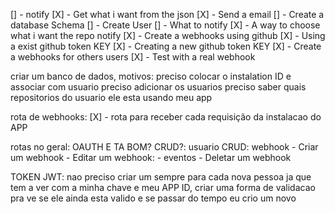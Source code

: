 [] - notify
[X] - Get what i want from the json
[X] - Send a email
[] - Create a database Schema
[] - Create User
[] - What to notify
[X] - A way to choose what i want the repo notify
[X] - Create a webhooks using github
[X] - Using a exist github token KEY
[X] - Creating a new github token KEY
[X] - Create a webhooks for others users
[X] - Test with a real webhook

criar um banco de dados, motivos:
preciso colocar o instalation ID e associar com usuario
preciso adicionar os usuarios
preciso saber quais repositorios do usuario ele esta usando meu app

rota de webhooks:
[X] - rota para receber cada requisição da instalacao do APP

rotas no geral:
OAUTH E TA BOM? CRUD?: usuario
CRUD: webhook - Criar um webhook - Editar um webhook: - eventos - Deletar um webhook

TOKEN JWT:
nao preciso criar um sempre para cada nova pessoa ja que tem a ver com a minha chave e meu APP ID, criar uma forma de validacao pra ve se ele ainda esta valido e se passar do tempo eu crio um novo
